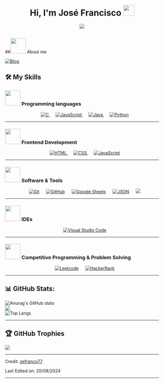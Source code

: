 <h1 align="center">Hi, I'm José Francisco <img src="https://media.giphy.com/media/hvRJCLFzcasrR4ia7z/giphy.gif" width="35"></h1>
<p align="center">
	<a href="https://github.com/DenverCoder1/readme-typing-svg">
		<img src="https://readme-typing-svg.herokuapp.com?font=Time+New+Roman&color=%23C8BE25&size=25&center=true&vCenter=true&width=600&height=100&lines=Estudante+de+Ciência+da+Computação;Apaixonado+por+Tecnologia;Sempre+aprendendo+novas+coisas">
	</a>
</p>

<br>
##<picture><img src="https://github.com/7oSkaaa/7oSkaaa/blob/main/Images/about_me.gif?raw=true" width="50px"></picture> About me

[![Blog](https://img.shields.io/badge/Instagram-E4405F?style=for-the-badge&logo=instagram&logoColor=white)](https://instagram.com/josefraciscojf)


## 🛠️ My Skills

### <picture><img src="https://github.com/7oSkaaa/7oSkaaa/blob/main/Images/Programming_Languages.gif?raw=true" width="50px"></picture> Programming languages

<p align="center"> 
  &emsp; 
  <a href="https://www.cprogramming.com/" target="_blank"> 
    <img alt="C" src="https://img.shields.io/badge/C%20-%232370ED.svg?style=plastic&logo=c&logoColor=white">
  </a> 
  &emsp;
  <a href="https://developer.mozilla.org/en-US/docs/Web/JavaScript" target="_blank"> 
     <img alt="JavaScript" src="https://img.shields.io/badge/JavaScript%20-%23F7DF1E.svg?style=plastic&logo=javascript&logoColor=black">
   </a>
  &emsp;
  <a href="https://www.java.com" target="_blank"> 
    <img alt="Java" src="https://img.shields.io/badge/Java-%23007396.svg?style=plastic&logo=java&logoColor=white">
  </a>
  &emsp;
   <a href="https://www.python.org" target="_blank">
    <img alt="Python" src="https://img.shields.io/badge/Python%20-%2314354C.svg?style=plastic&logo=python&logoColor=white">
  </a>
</p>

---
### <picture><img src="https://github.com/7oSkaaa/7oSkaaa/blob/main/Images/Front_End.gif?raw=true" width="50px"></picture> Frontend Development
<p align="center"> 
  &emsp; 
  <a href="https://www.w3.org/html/" target="_blank"> 
   <img alt="HTML" src="https://img.shields.io/badge/HTML5%20-%23E34F26.svg?style=plastic&logo=html5&logoColor=white">
  </a>   
  &emsp;
  <a href="https://www.w3schools.com/css/" target="_blank">
    <img alt="CSS" src="https://img.shields.io/badge/CSS%20-%231572B6.svg?style=plastic&logo=css3&logoColor=white">
  </a> 
  &emsp;
  <a href="https://developer.mozilla.org/en-US/docs/Web/JavaScript" target="_blank"> 
     <img alt="JavaScript" src="https://img.shields.io/badge/JavaScript%20-%23F7DF1E.svg?style=plastic&logo=javascript&logoColor=black">
   </a>
</p>

---

### <picture><img src="https://github.com/7oSkaaa/7oSkaaa/blob/main/Images/Software_Tools.gif?raw=true" width="50px"></picture> Software & Tools
 
<p align="center">
  &emsp;
    <a href="#"><img alt="Git" src="https://img.shields.io/badge/Git%20-%23F05033.svg?style=plastic&logo=git&logoColor=white"></a>
  &emsp;
    <a href="#"><img alt="GitHub" src="https://img.shields.io/badge/github-%23181717.svg?style=plastic&logo=github&logoColor=white"></a>
  &emsp;
    <a href="#"><img alt="Google Sheets" src="https://img.shields.io/badge/Google%20Sheets%20-%2334A853.svg?style=plastic&logo=google%20sheets&logoColor=white"></a>
  &emsp;
    <a href="#"><img alt="JSON" src="https://img.shields.io/badge/json-%23000000.svg?style=plastic&logo=json&logoColor=white"></a>
  &emsp;
    <a href="#"><img src="https://img.shields.io/badge/mysql-%234479A1.svg?&style=plastic&logo=mysql&logoColor=white"/></a>
</p>

---

### <picture><img src="https://github.com/7oSkaaa/7oSkaaa/blob/main/Images/IDEs.gif?raw=true" width="50px"></picture> IDEs
<p align="center">
  &emsp;
    <a href="#"><img alt="Visual Studio Code" src="https://img.shields.io/badge/Visual%20Studio%20Code-0078d7.svg?style=plastic&logo=visual-studio-code&logoColor=white"></a>
  
---

### <picture><img src="https://github.com/7oSkaaa/7oSkaaa/blob/main/Images/CP_PS.gif?raw=true" width="50px"></picture> Competitive Programming & Problem Solving
<p align="center">
  &emsp;
    <a href="#"><img alt="Leetcode" src="https://img.shields.io/badge/leetcode-%23F9C24B.svg?style=plastic&logo=leetcode&logoColor=white" /></a>
  &emsp;
    <a href="#"><img alt="HackerRank" src="https://img.shields.io/badge/HackerRank-%2348B04A.svg?style=plastic&logo=hackerrank&logoColor=white" /></a>

 
---

## 📊 GitHub Stats:
![Anurag's GitHub stats](https://github-readme-stats.vercel.app/api?username=anuraghazra&show_icons=true&theme=radical)<br/>
![](https://github-readme-streak-stats.herokuapp.com/?user=Thomasramos02&theme=dark&hide_border=false)<br/>
![Top Langs](https://github-readme-stats.vercel.app/api/top-langs/?username=anuraghazra&layout=compact)

---

## 🏆 GitHub Trophies
![](https://github-profile-trophy.vercel.app/?username=zefranco77&theme=onedark&no-frame=true&no-bg=false&margin-w=4)

---

Credit: [zefranco77](https://github.com/zefranco77)

Last Edited on: 20/08/2024

---

